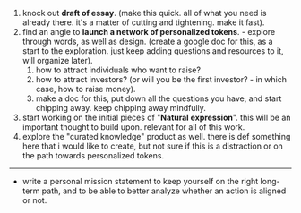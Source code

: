 1. knock out **draft of essay**. (make this quick. all of what you need is already there. it's a matter of cutting and tightening. make it fast).
2. find an angle to **launch a network of personalized tokens**. - explore through words, as well as design. (create a google doc for this, as a start to the exploration. just keep adding questions and resources to it, will organize later).
	1. how to attract individuals who want to raise?
	2. how to attract investors? (or will you be the first investor? - in which case, how to raise money).
	3. make a doc for this, put down all the questions you have, and start chipping away. keep chipping away mindfully.
3. start working on the initial pieces of "**Natural expression**". this will be an important thought to build upon. relevant for all of this work.
4. explore the "curated knowledge" product as well. there is def something here that i would like to create, but not sure if this is a distraction or on the path towards personalized tokens.

---

- write a personal mission statement to keep yourself on the right long-term path, and to be able to better analyze whether an action is aligned or not.